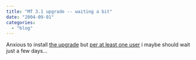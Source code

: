 ```yaml
---
title: "MT 3.1 upgrade -- waiting a bit"
date: "2004-09-01"
categories: 
  - "blog"
---
```


Anxious to install [the upgrade](http://www.sixapart.com/log/2004/08/launched_movabl.shtml) but [per at least one user](http://www.gadgetopia.com/2004/08/31/MT31UpgradeReport.html) i maybe should wait just a few days...
